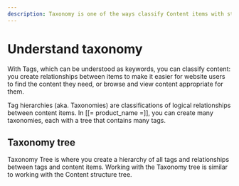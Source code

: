 ```yaml
---
description: Taxonomy is one of the ways classify Content items with structured tags.
---
```


# Understand taxonomy

With Tags, which can be understood as keywords, you can classify content: you 
create relationships between items to make it easier for website users to find 
the content they need, or browse and view content appropriate for them. 

Tag hierarchies (aka. Taxonomies) are classifications of logical relationships 
between content items. 
In [[= product_name =]], you can create many taxonomies, each with a tree that 
contains many tags. 

## Taxonomy tree

Taxonomy Tree is where you create a hierarchy of all tags and relationships between 
tags and content items.
Working with the Taxonomy tree is similar to working with the Content structure tree.
